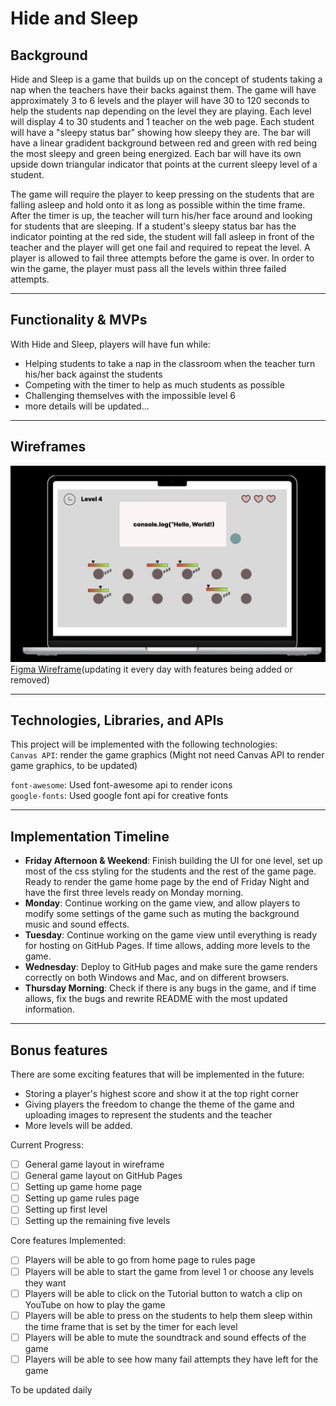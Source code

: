 # Hide and Sleep  

## Background  
Hide and Sleep is a game that builds up on the concept of students taking a nap when the teachers have their backs against them. The game will have approximately 3 to 6 levels and the player will have 30 to 120 seconds to help the students nap depending on the level they are playing. Each level will display 4 to 30 students and 1 teacher on the web page. Each student will have a "sleepy status bar" showing how sleepy they are. The bar will have a linear gradident background between red and green with red being the most sleepy and green being energized. Each bar will have its own upside down triangular indicator that points at the current sleepy level of a student.  

The game will require the player to keep pressing on the students that are falling asleep and hold onto it as long as possible within the time frame. After the timer is up, the teacher will turn his/her face around and looking for students that are sleeping. If a student's sleepy status bar has the indicator pointing at the red side, the student will fall asleep in front of the teacher and the player will get one fail and required to repeat the level. A player is allowed to fail three attempts before the game is over. In order to win the game, the player must pass all the levels within three failed attempts.

----
## Functionality & MVPs  
With Hide and Sleep, players will have fun while:  
- Helping students to take a nap in the classroom when the teacher turn his/her back against the students
- Competing with the timer to help as much students as possible
- Challenging themselves with the impossible level 6
- more details will be updated...

----
## Wireframes
![Hide and Sleep Wireframe](src/assets/images/wireframe.png)
[Figma Wireframe](https://www.figma.com/proto/2qE9LmP9WiDT8S0dl0k2zp/JSP-Game-Wireframe?page-id=0%3A1&type=design&node-id=120-205&viewport=-1512%2C-175%2C0.5&t=8VkJ8Yarj4JbQxU7-1&scaling=scale-down&starting-point-node-id=120%3A205&mode=design)(updating it every day with features being added or removed)

----
## Technologies, Libraries, and APIs
This project will be implemented with the following technologies:  
`Canvas API`: render the game graphics (Might not need Canvas API to render game graphics, to be updated)  
<!-- `Anime.css`: apply animation effects when players click on the screen -->
`font-awesome`: Used font-awesome api to render icons  
`google-fonts`: Used google font api for creative fonts  

----
## Implementation Timeline
- __Friday Afternoon & Weekend__: Finish building the UI for one level, set up most of the css styling for the students and the rest of the game page. Ready to render the game home page by the end of Friday Night and have the first three levels ready on Monday morning.
- __Monday__: Continue working on the game view, and allow players to modify some settings of the game such as muting the background music and sound effects.
- __Tuesday__: Continue working on the game view until everything is ready for hosting on GitHub Pages. If time allows, adding more levels to the game.
- __Wednesday__: Deploy to GitHub pages and make sure the game renders correctly on both Windows and Mac, and on different browsers.
- __Thursday Morning__: Check if there is any bugs in the game, and if time allows, fix the bugs and rewrite README with the most updated information.

----
## Bonus features
There are some exciting features that will be implemented in the future:
- Storing a player's highest score and show it at the top right corner
- Giving players the freedom to change the theme of the game and uploading images to represent the students and the teacher
- More levels will be added.  

Current Progress: 
- [ ] General game layout in wireframe
- [ ] General game layout on GitHub Pages
- [ ] Setting up game home page
- [ ] Setting up game rules page
- [ ] Setting up first level
- [ ] Setting up the remaining five levels

Core features Implemented:
- [ ] Players will be able to go from home page to rules page
- [ ] Players will be able to start the game from level 1 or choose any levels they want
- [ ] Players will be able to click on the Tutorial button to watch a clip on YouTube on how to play the game
- [ ] Players will be able to press on the students to help them sleep within the time frame that is set by the timer for each level
- [ ] Players will be able to mute the soundtrack and sound effects of the game
- [ ] Players will be able to see how many fail attempts they have left for the game

To be updated daily